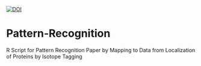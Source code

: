 [![DOI](https://zenodo.org/badge/DOI/10.5281/zenodo.5851696.svg)](https://doi.org/10.5281/zenodo.5851696)

# Pattern-Recognition
R Script for Pattern Recognition Paper by Mapping to Data from Localization of Proteins by Isotope Tagging


